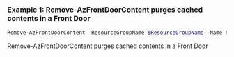 ### Example 1: Remove-AzFrontDoorContent purges cached contents in a Front Door
```powershell
Remove-AzFrontDoorContent -ResourceGroupName $ResourceGroupName -Name $FrontDoorName -ContentPath "/*"
```

Remove-AzFrontDoorContent purges cached contents in a Front Door
